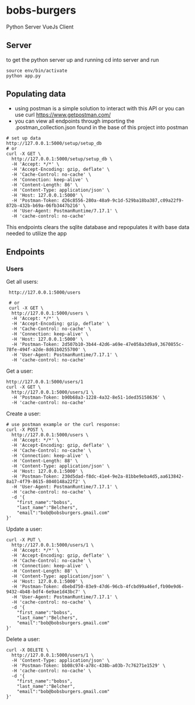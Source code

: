 # bobs-burgers
Python Server VueJs Client

## Server
to get the python server up and running cd into server and run
```
source env/bin/activate
python app.py
```

## Populating data
* using postman is a simple solution to interact with this API or you can use curl https://www.getpostman.com/
* you can view all endpoints through importing the .postman_collection.json found in the base of this project into postman

```
# set up data
http://127.0.0.1:5000/setup/setup_db
# or
curl -X GET \
  http://127.0.0.1:5000/setup/setup_db \
  -H 'Accept: */*' \
  -H 'Accept-Encoding: gzip, deflate' \
  -H 'Cache-Control: no-cache' \
  -H 'Connection: keep-alive' \
  -H 'Content-Length: 86' \
  -H 'Content-Type: application/json' \
  -H 'Host: 127.0.0.1:5000' \
  -H 'Postman-Token: d26c8556-280a-48a9-9c1d-529ba18ba387,c09a22f9-872b-432b-b69a-06fb3447b216' \
  -H 'User-Agent: PostmanRuntime/7.17.1' \
  -H 'cache-control: no-cache'
```
This endpoints clears the sqlite database and repopulates it with base data needed to utilize the app

## Endpoints
### Users
Get all users:
```
 http://127.0.0.1:5000/users

 # or
 curl -X GET \
  http://127.0.0.1:5000/users \
  -H 'Accept: */*' \
  -H 'Accept-Encoding: gzip, deflate' \
  -H 'Cache-Control: no-cache' \
  -H 'Connection: keep-alive' \
  -H 'Host: 127.0.0.1:5000' \
  -H 'Postman-Token: 2d507b10-3b44-42d6-a69e-47e058a3d9a9,3670855c-78fe-494f-a2de-8d61b0255700' \
  -H 'User-Agent: PostmanRuntime/7.17.1' \
  -H 'cache-control: no-cache'
```
Get a user:
```
http://127.0.0.1:5000/users/1
curl -X GET \
  http://127.0.0.1:5000/users/1 \
  -H 'Postman-Token: b90b68a3-1228-4a32-8e51-1ded35158636' \
  -H 'cache-control: no-cache'
```
Create a user:
```
# use postman example or the curl response:
curl -X POST \
  http://127.0.0.1:5000/users \
  -H 'Accept: */*' \
  -H 'Accept-Encoding: gzip, deflate' \
  -H 'Cache-Control: no-cache' \
  -H 'Connection: keep-alive' \
  -H 'Content-Length: 88' \
  -H 'Content-Type: application/json' \
  -H 'Host: 127.0.0.1:5000' \
  -H 'Postman-Token: 230d5dad-f8dc-41e4-9e2a-81bbe9eba4d5,aa613842-8a17-4f79-8615-8040148a22f2' \
  -H 'User-Agent: PostmanRuntime/7.17.1' \
  -H 'cache-control: no-cache' \
  -d '{
	"first_name":"bobss",
	"last_name":"Belchers",
	"email":"bob@bobsburgers.gmail.com"
}'

```
Update a user:
```
curl -X PUT \
  http://127.0.0.1:5000/users/1 \
  -H 'Accept: */*' \
  -H 'Accept-Encoding: gzip, deflate' \
  -H 'Cache-Control: no-cache' \
  -H 'Connection: keep-alive' \
  -H 'Content-Length: 88' \
  -H 'Content-Type: application/json' \
  -H 'Host: 127.0.0.1:5000' \
  -H 'Postman-Token: dbebd750-83e9-47d6-96cb-4fcbd99a46ef,fb90e9d6-9432-4b48-bdf4-6e9ae1d43bc7' \
  -H 'User-Agent: PostmanRuntime/7.17.1' \
  -H 'cache-control: no-cache' \
  -d '{
	"first_name":"bobss",
	"last_name":"Belchers",
	"email":"bob@bobsburgers.gmail.com"
}'
```

Delete a user:
```
curl -X DELETE \
  http://127.0.0.1:5000/users/1 \
  -H 'Content-Type: application/json' \
  -H 'Postman-Token: bb08c974-a78c-438b-a03b-7c76271e1529' \
  -H 'cache-control: no-cache' \
  -d '{
	"first_name":"bobss",
	"last_name":"Belcher",
	"email":"bob@bobsburgers.gmail.com"
}'
```
